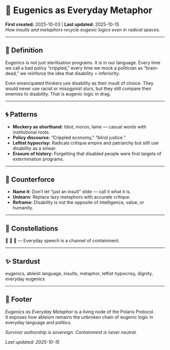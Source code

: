 # 🦿 Eugenics as Everyday Metaphor  
**First created:** 2025-10-03 | **Last updated:** 2025-10-15  
*How insults and metaphors recycle eugenic logics even in radical spaces.*  

---

## 📖 Definition  

Eugenics is not just sterilisation programs. It is in our language. Every time we call a bad policy “crippled,” every time we mock a politician as “brain-dead,” we reinforce the idea that disability = inferiority.  

Even emancipated thinkers use disability as their insult of choice. They would never use racist or misogynist slurs, but they still compare their enemies to disability. That is eugenic logic in drag.  

---

## 🌀 Patterns  

- **Mockery as shorthand:** Idiot, moron, lame — casual words with institutional roots.  
- **Policy discourse:** “Crippled economy,” “blind justice.”  
- **Leftist hypocrisy:** Radicals critique empire and patriarchy but still use disability as a smear.  
- **Erasure of history:** Forgetting that disabled people were first targets of extermination programs.  

---

## 🌱 Counterforce  

- **Name it:** Don’t let “just an insult” slide — call it what it is.  
- **Unlearn:** Replace lazy metaphors with accurate critique.  
- **Reframe:** Disability is not the opposite of intelligence, value, or humanity.  

---

## 🌌 Constellations  

🍯 🦿 🧨 — Everyday speech is a channel of containment.  

---

## ✨ Stardust  

eugenics, ableist language, insults, metaphor, leftist hypocrisy, dignity, everyday eugenics  

---

## 🏮 Footer  

*Eugenics as Everyday Metaphor* is a living node of the Polaris Protocol.  
It exposes how ableism remains the unbroken chain of eugenic logic in everyday language and politics.  

*Survivor authorship is sovereign. Containment is never neutral.*  

_Last updated: 2025-10-15_  
